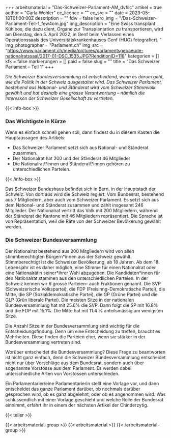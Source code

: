 +++
arbeitsmaterial = "Das-Schweizer-Parlament-AM_dvfllc"
artikel = true
author = "Carla Wohler"
cc_licence = ""
cc_src = ""
date = 2023-05-18T01:00:00Z
description = ""
fdw = false
hero_img = "/Das-Schweizer-Parlament-Teil-1_few4om.jpg"
img_description = "Eine Swiss transplant Kühlbox, die dazu dient, Organe zur Transplantation zu transportieren, wird am Dienstag, den 5. April 2022, in Genf beim Verlassen eines Operationssaals des Universitätskrankenhauses Genf (HUG) fotografiert. "
img_photographer = "Parlament.ch"
img_src = "https://www.parlament.ch/media/pictures/parlamentsgebaeude-nationalratssaal/2017-01-DSC_1535.JPG?RenditionID=118"
kategorien = []
kfk = false
markierungen = []
paid = false
slug = ""
title = "Das Schweizer Parlament – Teil 1"
+++

_Die Schweizer Bundesversammlung ist entscheidend, wenn es darum geht, wie die Politik in der Schweiz ausgestaltet wird. Das Schweizer Parlament, bestehend aus National- und Ständerat wird vom Schweizer Stimmvolk gewählt und hat deshalb eine grosse Verantwortung – nämlich die Interessen der Schweizer Gesellschaft zu vertreten._

{{< info-box >}} <h3>Das Wichtigste in Kürze</h3>

<p>Wenn es einfach schnell gehen soll, dann findest du in diesem Kasten die Hauptaussagen des Artikels:</p>

<ul>

<li>Das Schweizer Parlament setzt sich aus National- und Ständerat zusammen.</li>

<li>Der Nationalrat hat 200 und der Ständerat 46 Mitglieder</li>

<li>Die Nationalrat\*innen und Ständerat\*innen gehören zu unterschiedlichen Parteien.</li>

</ul> {{< /info-box >}}

Das Schweizer Bundeshaus befindet sich in Bern, in der Hauptstadt der Schweiz. Von dort aus wird die Schweiz regiert. Vom Bundesrat, bestehend aus 7 Mitgliedern, aber auch vom Schweizer Parlament. Es setzt sich aus dem National- und Ständerat zusammen und zählt insgesamt 246 Mitglieder. Der Nationalrat vertritt das Volk mit 200 Mitgliedern, während der Ständerat die Kantone mit 46 Mitgliedern repräsentiert. Die Sprache ist von Repräsentation, weil die Räte von der Schweizer Bevölkerung gewählt werden.

### Die Schweizer Bundesversammlung

Der Nationalrat bestehend aus 200 Mitgliedern wird von allen stimmberechtigten Bürgern\*innen aus der Schweiz gewählt. Stimmberechtigt ist die Schweizer Bevölkerung, ab 18 Jahren. Ab dem 18. Lebensjahr ist es daher möglich, eine Stimme für einen Nationalrat oder eine Nationalrätin seiner\*ihrer Wahl abzugeben. Die Kandidaten*innen für den Nationalrat stammen aus den unterschiedlichen Parteien. In der Schweiz kennen wir 6 grosse Parteien– auch Fraktionen genannt. Die SVP (Schweizerische Volkspartei), die FDP (Freisinng-Demokratische Partei), die Mitte, die SP (Sozialdemokratische Partei), die GP (Grüne Partei) und die GLP (Grün liberale Partei). Die meisten Sitze in der nationalen Bundesversammlung hat mit 25.6% die SVP. Dann folgt die SP mit 16.8% und die FDP mit 15.1%. Die Mitte hat mit 11.4 % anteilsmässig am wenigsten Sitze.

Die Anzahl Sitze in der Bundesversammlung sind wichtig für die Entscheidungsfindung. Denn um eine Entscheidung zu treffen, braucht es Mehrheiten. Diese finden die Parteien eher, wenn sie stärker in der Bundesversammlung vertreten sind.

Worüber entscheidet die Bundesversammlung?
Diese Frage zu beantworten ist nicht ganz einfach, denn die Schweizer Bundesversammlung entscheidet nicht nur über Vorschläge aus dem Bundesrat, sondern auch über sogenannte Vorstösse aus dem Parlament. Es werden dabei unterschiedliche Arten von Vorstössen unterschieden.

Ein Parlamentarier/eine Parlamentarierin stellt eine Vorlage vor, und dann entscheidet das ganze Parlament darüber, ob nochmals darüber gesprochen wird, ob es ganz abgelehnt, oder ob es angenommen wird.
Was schlussendlich mit einer Vorlage geschieht und welche Rolle der Bundesrat einnimmt, erfahrt ihr in einem der nächsten Artikel der Chinderzytig.

{{< teiler >}}

{{< arbeitsmaterial-group >}}
{{< arbeitsmaterial >}}
{{< /arbeitsmaterial-group >}}
